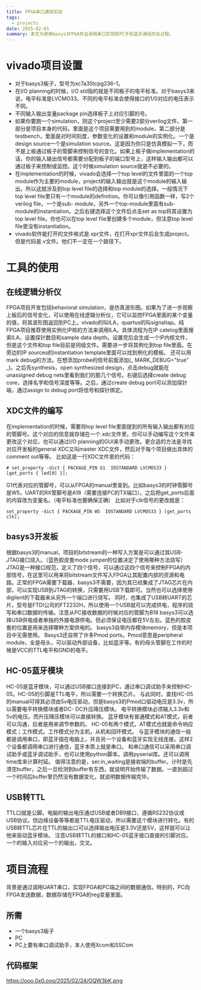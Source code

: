 ```yaml
---
title: FPGA串口通信实验
tags:
  - projects
date: 2025-02-01
summary: 本文为使用basys3FPGA并且调用串口实现和PC手机蓝牙通信的全过程。
---
```


# vivado项目设置

- 对于basys3板子，型号为xc7a35tcpg236-1。
- 在I/O planning的时候，I/O std指的就是不同板子的电平标准。对于basys3来说，电平标准是LVCMO33。不同的电平标准会使得接口的1/0对应的电压表示不同。
- 不同输入输出变量package pin选择板子上对应引脚的号。
- 如果你要跑一个simulation，则这个project至少需要2部分verilog文件。第一部分是项目本身的代码，里面是这个项目需要用到的module，第二部分是testbench，里面是对时间刻度，参数变化的设置和module的实例化。一个是design source一个是simulation source。这是因为你只是仿真模拟一下，而不是上板通过板子的管脚来控制信号的变化。如果上板子做implementation的话，你的输入输出信号都需要分配到板子的端口型号上，这样输入输出都可以通过板子来控制或监控。这个时候simulation source就是不必要的。
- 在implementation的时候，vivado会选择一个top level的文件里面的一个top module作为主要的module，project的输入输出就是这个module的输入输出。所以这就涉及到top level file的选择和top module的选择。一般情况下top level file里只有一个module的definition。你可以像引用函数一样，写2个verilog file，一个是sub- module，另外一个top-module里面有sub- module的instantiation。之后右键选择这个文件后点击set as top将其设置为top level file。你也可以在top level file里创建多个module，但注意top level file里没有instantiation。
- vivado软件能打开的文件格式是.xpr文件，在打开xpr文件后会生成project。但是代码是.v文件。他们不一定在一个路径下。

# 工具的使用

## 在线逻辑分析仪

FPGA项目开发包括behavioral simulation，是仿真波形图。如果为了进一步观察上板后的信号变化，可以使用在线逻辑分析仪，它可以监控FPGA里面的某个变量的值，将其波形图返回到PC上。vivado的叫ILA，quartus的叫signaltap。纯FPGA项目推荐使用实例化IP核的方法来调用ILA。具体流程为在IP catelog里面搜索ILA，设置探针数目和sample data depth。设置完后会生成一个IP内核文件，但是这个文件和top file目前是同级文件。需要进一步将其例化到top file里面。在旁边的IP sources的instantiation template里面可以找到例化的模板。
还可以用mark debug的方法。在想添加probe的信号前面添加(_ MARK_DEBUG="true" _)。之后先synthesis，open synthesized design，点击debug就能在unassigned debug nets里看到我们的那几个信号。右键后选择create debug core，选择名字和信号深度等等。之后，通过create debug port可以添加探针端，通过assign to debug port将信号和探针绑定。

## XDC文件的编写

在implementation的时候，需要将top level file里面提到的所有输入输出都有对应的管脚号。这个对应的信息就存储在一个.xdc文件里。你可以手动编写这个文件来更改这个对应，也可以通过I/O planning的GUI来手动更改。更合适的方法是寻找对应开发板的general XDC又叫master XDC文件，然后对于每个项目做出具体的comment out等等。
比如这是一行XDC文件里的代码：

```
# set_property -dict { PACKAGE_PIN G1  IOSTANDARD LVCMOS33 } [get_ports { led[0] }];
```

G1代表对应的管脚号，可以从FPGA的manual里查到。比如basys3的时钟管脚号是W5，UART的RX管脚号是A18（需要连接PC的TX端口）。之后把get_ports后面的内容改为变量名。（电平标准也要确保正确）
比如对于clk信号的更改就是：

```
set_property -dict { PACKAGE_PIN W5  IOSTANDARD LVCMOS33 } [get_ports clk];
```

## basys3开发板

根据basys3的manual，项目的bitstream的一种写入方案是可以通过其USB- JTAG接口烧入。（蓝色胶皮套mode jumper的位置决定了使用哪种方法烧写）JTAG是一种接口规范，定义了四个信号，可以通过这四个信号来控制FPGA的内部信号，在这里可以用来将bitstream文件写入FPGA让其配置内部的资源和电路。正常的FPGA需要下载器，basys3不需要，因为其已经集成了JTAG芯片在内部，可以实现USB到JTAG的转换，只需要用USB下载即可。当然也可以选择使用digilent的下载器来从另外一个端口进行烧写。
同时，也集成了USB转UART的芯片，型号是FTDI公司的FT2232H，所以使用一个USB就可以完成供电，程序的烧写和串口数据的传输。注意从PC接收数据的时候对应的管脚为B18
basys3可以选择USB供电或者单独的外接电源供电。但必须保证电压都在5V左右。蓝色的胶皮套的位置是用来选择哪种方案供电的。
basys3自带内存模块memory，但是本项目中无需使用。
Basys3还自带了许多Pmod ports。Pmod意思是peripheral module，全是母头，可以驱动外部设备，比如蓝牙等。有的母头管脚在工作的时候是VCC的TTL电平和GND的电平。

## HC-05蓝牙模块

HC-05是蓝牙模块，可以通过USB接口连接到PC，通过串口调试助手来控制HC-05。HC-05的引脚是TTL电平，所以需要一个转换芯片。
与此同时，查找HC-05的manual可得其必须由5v电压驱动，但是basys3的Pmod口驱动电压是3.3v，所以需要电平转换模块或者DC- DC升压降压模块。
电平转换模块必须输入3.3v和5v的电压。而升压降压模块可以直接转换。
蓝牙模块有普通模式和AT模式，前者可以沟通，后者是用来调节参数的。
HC-05有两个模式，AT模式也就是命令响应模式；工作模式。工作模式分为主机，从机和回环模式。
与蓝牙模块的通信一般都是调用串口，即蓝牙插在电脑上，并且另一个设备和蓝牙实现无线连接。这样2个设备都调用串口进行通信，蓝牙本质上就是串口。
和串口通信可以采用串口调试助手或蓝牙调试助手，也可以使用python脚本。调用pyserial库。还可以调用time库来计算时延。
值得注意的是，ser.in_waiting是接收端的buffer。计时是先清空buffer，之后一旦检测到buffer有东西，就说明开始传输了数据。一直到超过一个时间后buffer里仍然没有数据变化，就说明数据传输完毕。

## USB转TTL

TTL口就是公脚。电脑的输出电压通过USB或者DB9接口，遵循RS232协议或USB协议。但边缘设备等等都是TTL电压驱动，所以需要这个模块进行转化。有的USB转TTL芯片在TTL的输出口可以选择输出电压是3.3V还是5V，这样就可以让他来驱动蓝牙模块。
注意USB转TTL的接口和HC-05蓝牙接口直接的引脚对应。一个的输入对应另一个的输出，交叉。

# 项目流程

背景是通过调用UART串口，实现FPGA和PC端之间的数据通信。特别的，PC向FPGA发送数据，数据存储在FPGA的reg变量里面。

## 所需

- 一个basys3板子
- PC
- PC上要有串口调试助手，本人使用Xcom和SSCom

## 代码框架

https://ooo.0x0.ooo/2025/02/24/OQW3bK.png
